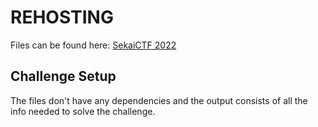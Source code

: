 # REHOSTING

Files can be found here: [SekaiCTF 2022](https://github.com/project-sekai-ctf/sekaictf-2022/tree/main/web/sekai-game-start/challenge)

## Challenge Setup
The files don't have any dependencies and the output consists of all the info needed to solve the challenge.
